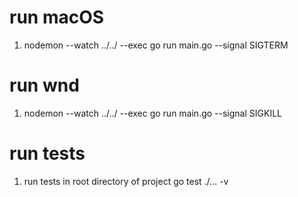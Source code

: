 # run macOS

1. nodemon --watch ../../ --exec go run main.go --signal SIGTERM

# run wnd

1. nodemon --watch ../../ --exec go run main.go --signal SIGKILL

# run tests

1. run tests in root directory of project go test ./... -v
